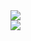 <div> <img src = "./Presentación/img1.png"/> </div>
<div> <img src = "./Presentación/img2.png"/> </div>
